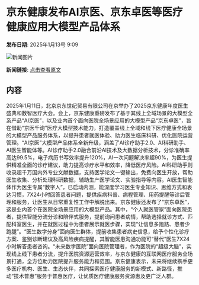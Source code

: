 # 京东健康发布AI京医、京东卓医等医疗健康应用大模型产品体系

**发布日期**: 2025年1月13号 9:09

![新闻图片](https://upload.chinaz.com/2025/0113/6387235609483508257041215.png)

**新闻链接**: [点击查看原文](https://www.aibase.com/zh/news/14637)

## 内容

2025年1月11日，北京京东世纪贸易有限公司在京举办了2025京东健康年度医生盛典和数智医疗大会。会上，京东健康重磅发布了基于其线上全域场景的大模型全系产品“AI京医”，以及业内首个面向医院全场景应用的大模型产品“京东卓医”，旨在借助“京医千询”医疗大模型技术能力，打造覆盖线上全域和线下医疗健康全场景的大模型产品服务体系，以提升患者就医体验、助力医生临床科研、优化医院运营管理。“AI京医”大模型产品体系全新升级，涵盖了AI诊疗助手2.0、AI科研助手、AI医生智能体等。AI诊疗助手2.0融合前沿AI技术及大数据分析技术，分诊准确率高达99.5%，电子病历书写效率提升120%，AI一次问题解决率超90%，为医生提供精准全面的诊疗建议，助力提高诊疗水平和效率，降低医疗风险。AI科研助手则收录超千万国内外专业文献数据，支持医学论文一键输出，免费向医生开放，帮助医生收集、分析处理科研数据，辅助生产医学论文、实验指导等内容。AI医生智能体作为医生专属“数字人”，已启动内测，能深度学习医生专业知识、思维方式和表达习惯，7X24小时回答患者问题，提供疾病科普、病程管理、用药提醒等诊后管理和服务，让医生从日常重复性工作中解脱出来。京东健康还发布了“京东卓医”，这是业内首个在医院全场景应用的大模型产品。其中，“个人就医管家”面向医院患者，提供智能分流分诊和陪伴式服务，提前询问患者病情，帮助选择就诊方式、匹配科室医生，并在就医过程中为患者展示就医步骤，实现“让信息多跑路、患者少跑腿”。“医生数字分身”面向医生群体，提前收集患者病史信息，给予个性化诊疗方案、鉴别诊断建议及高风险疾病提醒，其智能医患沟通功能可“替代”医生7X24小时解答患者咨询。“未来数字医院”面向医院管理者，作为医院的“超级大脑”，实现线上线下患者分流，提升医院资源运营效率，与京东健康的互联网医疗服务全场景打通，全方位助力医院提升服务能力和范围。京东健康表示，未来将继续携手更多医疗机构、医生、生态伙伴，共同探索医疗健康服务的新模式、新路径，推动“技术普惠”服务于普惠医疗，让优质医疗健康服务资源惠及更广泛人群。
